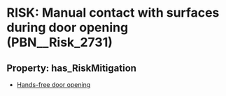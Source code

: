# RISK: __Manual contact with surfaces during door opening__ (PBN__Risk_2731)

## Property: has_RiskMitigation

* [Hands-free door opening](PBN__Mitigation_773)

